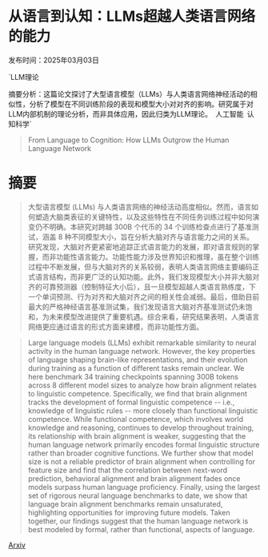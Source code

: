 # 从语言到认知：LLMs超越人类语言网络的能力

发布时间：2025年03月03日

`LLM理论

摘要分析：这篇论文探讨了大型语言模型（LLMs）与人类语言网络神经活动的相似性，分析了模型在不同训练阶段的表现和模型大小对对齐的影响。研究属于对LLM内部机制的理论分析，而非具体应用，因此归类为LLM理论。` `人工智能` `认知科学`

> From Language to Cognition: How LLMs Outgrow the Human Language Network

# 摘要

> 大型语言模型 (LLMs) 与人类语言网络的神经活动高度相似。然而，语言如何塑造大脑类表征的关键特性，以及这些特性在不同任务训练过程中如何演变仍不明确。本研究对跨越 300B 个代币的 34 个训练检查点进行了基准测试，涵盖 8 种不同模型大小，旨在分析大脑对齐与语言能力之间的关系。研究发现，大脑对齐更紧密地追踪正式语言能力的发展，即对语言规则的掌握，而非功能性语言能力。功能性能力涉及世界知识和推理，虽在整个训练过程中不断发展，但与大脑对齐的关系较弱，表明人类语言网络主要编码正式语言结构，而非更广泛的认知功能。此外，我们发现模型大小并非大脑对齐的可靠预测器（控制特征大小后），且一旦模型超越人类语言熟练度，下一个单词预测、行为对齐和大脑对齐之间的相关性会减弱。最后，借助目前最大的严格神经语言基准测试集，我们发现语言大脑对齐基准测试仍未饱和，为未来模型改进提供了重要机遇。综合来看，研究结果表明，人类语言网络更应通过语言的形式方面来建模，而非功能性方面。

> Large language models (LLMs) exhibit remarkable similarity to neural activity in the human language network. However, the key properties of language shaping brain-like representations, and their evolution during training as a function of different tasks remain unclear. We here benchmark 34 training checkpoints spanning 300B tokens across 8 different model sizes to analyze how brain alignment relates to linguistic competence. Specifically, we find that brain alignment tracks the development of formal linguistic competence -- i.e., knowledge of linguistic rules -- more closely than functional linguistic competence. While functional competence, which involves world knowledge and reasoning, continues to develop throughout training, its relationship with brain alignment is weaker, suggesting that the human language network primarily encodes formal linguistic structure rather than broader cognitive functions. We further show that model size is not a reliable predictor of brain alignment when controlling for feature size and find that the correlation between next-word prediction, behavioral alignment and brain alignment fades once models surpass human language proficiency. Finally, using the largest set of rigorous neural language benchmarks to date, we show that language brain alignment benchmarks remain unsaturated, highlighting opportunities for improving future models. Taken together, our findings suggest that the human language network is best modeled by formal, rather than functional, aspects of language.

[Arxiv](https://arxiv.org/abs/2503.01830)